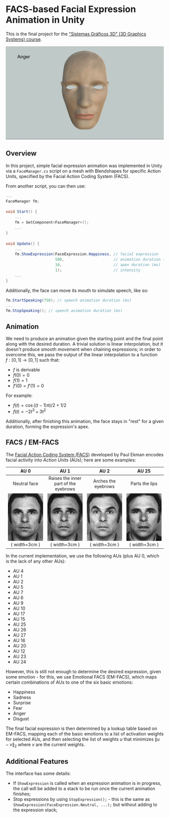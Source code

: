 FACS-based Facial Expression Animation in Unity
===

This is the final project for the ["Sistemas Gráficos 3D" (3D Graphics Systems) course](http://lvelho.impa.br/i3d19/).

![](images/demo.gif)

## Overview

In this project, simple facial expression animation was implemented in Unity via a `FaceManager.cs` script on a mesh with
Blendshapes for specific Action Units, specified by the Facial Action Coding System (FACS).

From another script, you can then use:

```c#
...
FaceManager fm;

void Start() {
    ...
    fm = GetComponent<FaceManager>();
    ...
}

void Update() {
    ...
    fm.ShowExpression(FaceExpression.Happiness, // facial expression
                      500,                      // animation duration (ms)
                      10,                       // apex duration (ms)
                      1);                       // intensity
    ...
}
```

Additionally, the face can move its mouth to simulate speech, like so:

```c#
fm.StartSpeaking(750); // speech animation duration (ms)
...
fm.StopSpeaking(); // speech animation duration (ms)
```

## Animation

We need to produce an animation given the starting point and the final point along with the desired duration. A trivial solution is
linear interpolation, but it doesn't produce smooth movement when chaining expressions; in order to overcome this, we pass the output
of the linear interpolation to a function $f : [0, 1] \rightarrow [0, 1]$ such that:

- $f$ is derivable
- $f(0) = 0$
- $f(1) = 1$
- $f'(0) = f'(1) = 0$

For example:

- $f(t) = \cos((t-1)\pi)/2 + 1/2$
- $f(t) = -2t^3 + 3t^2$

Additionally, after finishing this animation, the face stays in "rest" for a given duration, forming the expression's apex.

## FACS / EM-FACS

The [Facial Action Coding System (FACS)](https://www.paulekman.com/product/facs-manual/) developed by Paul Ekman
encodes facial activity into _Action Units_ (AUs); here are some examples:

|       AU 0              |                  AU 1                 |         AU 2            |      AU 25               |
|:-----------------------:|:-------------------------------------:|:-----------------------:|:------------------------:|
| Neutral face            | Raises the inner part of the eyebrows | Arches the eyebrows     | Parts the lips           |
| ![](images/aus/au0.png){ width=3cm }| ![](images/aus/au1.png){ width=3cm }               | ![](images/aus/au2.png){ width=3cm } | ![](images/aus/au25.png){ width=3cm } |

In the current implementation, we use the following AUs (plus AU 0, which is the lack of any other AUs):

- AU 4
- AU 1
- AU 2
- AU 5
- AU 7
- AU 6
- AU 9
- AU 10
- AU 17
- AU 15
- AU 25
- AU 26
- AU 27
- AU 16
- AU 20
- AU 12
- AU 23
- AU 24

However, this is still not enough to determine the desired expression, given some emotion - for this, we use Emotional FACS (EM-FACS),
which maps certain combinations of AUs to one of the six basic emotions:

- Happiness
- Sadness
- Surprise
- Fear
- Anger
- Disgust

The final facial expression is then determined by a lookup table based on EM-FACS, mapping each of the basic emotions to a list of
activation weights for selected AUs, and then selecting the list of weights $u$ that minimizes $\lVert u - v \rVert_2$ where $v$ are
the current weights.

## Additional Features

The interface has some details:

- If `ShowExpression` is called when an expression animation is in progress, the call will be added to a stack to be run once the current
animation finishes;
- Stop expressions by using `StopExpression();` - this is the same as `ShowExpression(FaceExpression.Neutral, ...);` but without adding to
the expression stack;

